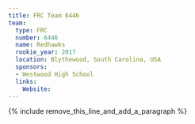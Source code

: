 ```yaml
---
title: FRC Team 6446
team:
  type: FRC
  number: 6446
  name: Redhawks
  rookie_year: 2017
  location: Blythewood, South Carolina, USA
  sponsors:
  - Westwood High School
  links:
    Website:
---
```


{% include remove_this_line_and_add_a_paragraph %}